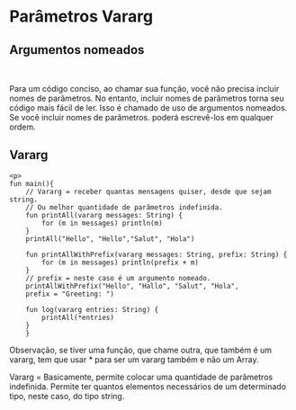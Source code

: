 <!DOCTYPE html>
<html lang="pt-br">
<head>
    <meta charset="UTF-8">
    <meta http-equiv="X-UA-Compatible" content="IE=edge">
    <meta name="viewport" content="width=device-width, initial-scale=1.0">
    <title></title>
</head>
<body>
  <h1>Parâmetros Vararg</h1<br<br>
<h2>Argumentos nomeados</h2>
<br> <p>Para um código conciso, ao chamar sua função, você não precisa incluir nomes de parâmetros. No entanto, incluir nomes de parâmetros torna seu código mais fácil de ler. Isso é chamado de uso de argumentos nomeados. Se você incluir nomes de parâmetros. poderá escrevê-los em qualquer ordem. </p>
<h2>Vararg</h2>


    <p>
    fun main(){
        // Vararg = receber quantas mensagens quiser, desde que sejam string.
        // Ou melhor quantidade de parâmetros indefinida.
        fun printAll(vararg messages: String) {
            for (m in messages) println(m)
        }
        printAll("Hello", "Hello","Salut", "Hola")
        
        fun printAllWithPrefix(vararg messages: String, prefix: String) {
            for (m in messages) println(prefix + m)
        }
        // prefix = neste caso é um argumento nomeado.
        printAllWithPrefix("Hello", "Hallo", "Salut", "Hola", 
        prefix = "Greeting: ")

        fun log(vararg entries: String) {
            printAll(*entries)
        }
        }
        
  Observação, se tiver uma função, que chame outra, que também é um vararg, tem que usar * para ser um vararg também e não um Array. </p>
       
  </p>
  <p> Vararg = Basicamente, permite colocar uma quantidade de parâmetros indefinida. Permite ter quantos elementos necessários de um determinado tipo, neste caso, do tipo string. </p> 
</body>
</html>
